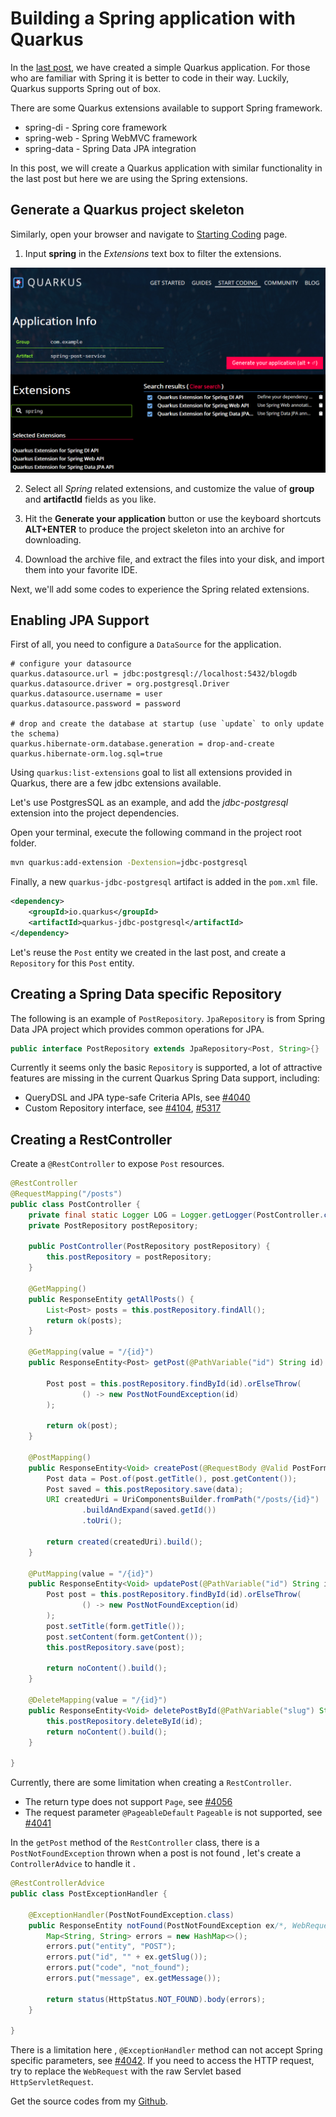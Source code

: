 # Building a Spring application with Quarkus

In the [last post](./01-start.md), we have created a simple Quarkus application. For those who are familiar with Spring it is better to code in their way. Luckily, Quarkus supports Spring out of box. 

There are some Quarkus extensions available to support Spring framework.

*  spring-di - Spring core framework
*  spring-web - Spring WebMVC framework
*  spring-data - Spring Data JPA integration

In this post, we will create a Quarkus application with similar functionality in the last post but here we are using the Spring extensions. 

## Generate a Quarkus project skeleton

 Similarly, open your browser and navigate to  [Starting Coding](https://code.quarkus.io) page.

1. Input **spring**  in the *Extensions* text box to filter the extensions.

![spring init](./spring-init.png) 

2. Select all *Spring* related extensions, and customize the value of **group** and  **artifactId** fields as you like. 
3. Hit the **Generate your application** button or use the keyboard shortcuts **ALT+ENTER**  to produce the project skeleton into an archive for downloading.

4. Download the archive file, and extract the files into your disk, and import them into your  favorite IDE.

Next, we'll add some codes to experience the Spring related extensions.

##  Enabling JPA Support

First of all, you need to configure a  `DataSource`  for the application.  

```properties
# configure your datasource
quarkus.datasource.url = jdbc:postgresql://localhost:5432/blogdb
quarkus.datasource.driver = org.postgresql.Driver
quarkus.datasource.username = user
quarkus.datasource.password = password

# drop and create the database at startup (use `update` to only update the schema)
quarkus.hibernate-orm.database.generation = drop-and-create
quarkus.hibernate-orm.log.sql=true
```

Using `quarkus:list-extensions` goal to list all extensions provided in Quarkus, there are a few jdbc extensions available.  

Let's use PostgresSQL as an example, and add the *jdbc-postgresql* extension into the project dependencies.

Open your terminal, execute the following command in the project root folder.

```bash
mvn quarkus:add-extension -Dextension=jdbc-postgresql
```

Finally,  a new `quarkus-jdbc-postgresql` artifact is added in the `pom.xml` file.

```xml
<dependency>
    <groupId>io.quarkus</groupId>
    <artifactId>quarkus-jdbc-postgresql</artifactId>
</dependency>
```

Let's reuse the `Post` entity we created in the last post, and create a `Repository` for this  `Post` entity.

## Creating a Spring Data specific Repository

 The following is an example of `PostRepository`.  `JpaRepository` is from Spring Data JPA project which provides common operations  for JPA. 

```java
public interface PostRepository extends JpaRepository<Post, String>{}
```

Currently it seems only the basic `Repository` is supported, a lot of attractive features are missing  in the current Quarkus Spring Data support, including:

* QueryDSL and JPA type-safe Criteria APIs, see [#4040](https://github.com/quarkusio/quarkus/issues/4040)
* Custom Repository interface, see [#4104](https://github.com/quarkusio/quarkus/issues/4104), [#5317](https://github.com/quarkusio/quarkus/issues/5317)

## Creating a RestController

Create a  `@RestController`  to expose  `Post` resources.

```java
@RestController
@RequestMapping("/posts")
public class PostController {
    private final static Logger LOG = Logger.getLogger(PostController.class.getName());
    private PostRepository postRepository;

    public PostController(PostRepository postRepository) {
        this.postRepository = postRepository;
    }

    @GetMapping()
    public ResponseEntity getAllPosts() {
        List<Post> posts = this.postRepository.findAll();
        return ok(posts);
    }

    @GetMapping(value = "/{id}")
    public ResponseEntity<Post> getPost(@PathVariable("id") String id) {

        Post post = this.postRepository.findById(id).orElseThrow(
                () -> new PostNotFoundException(id)
        );

        return ok(post);
    }

    @PostMapping()
    public ResponseEntity<Void> createPost(@RequestBody @Valid PostForm post) {
        Post data = Post.of(post.getTitle(), post.getContent());
        Post saved = this.postRepository.save(data);
        URI createdUri = UriComponentsBuilder.fromPath("/posts/{id}")
                .buildAndExpand(saved.getId())
                .toUri();

        return created(createdUri).build();
    }

    @PutMapping(value = "/{id}")
    public ResponseEntity<Void> updatePost(@PathVariable("id") String id, @RequestBody @Valid PostForm form) {
        Post post = this.postRepository.findById(id).orElseThrow(
                () -> new PostNotFoundException(id)
        );
        post.setTitle(form.getTitle());
        post.setContent(form.getContent());
        this.postRepository.save(post);

        return noContent().build();
    }

    @DeleteMapping(value = "/{id}")
    public ResponseEntity<Void> deletePostById(@PathVariable("slug") String id) {
        this.postRepository.deleteById(id);
        return noContent().build();
    }

}

```
Currently, there are some limitation when creating a `RestController`.

- The return type does not support `Page`, see [#4056](https://github.com/quarkusio/quarkus/issues/4056)
- The request parameter `@PageableDefault` `Pageable` is not supported, see [#4041](https://github.com/quarkusio/quarkus/issues/4041)

In the `getPost` method of the `RestController` class, there is a `PostNotFoundException`  thrown when a post is not found , let's create a `ControllerAdvice` to handle it .

```java
@RestControllerAdvice
public class PostExceptionHandler {

    @ExceptionHandler(PostNotFoundException.class)
    public ResponseEntity notFound(PostNotFoundException ex/*, WebRequest req*/) {
        Map<String, String> errors = new HashMap<>();
        errors.put("entity", "POST");
        errors.put("id", "" + ex.getSlug());
        errors.put("code", "not_found");
        errors.put("message", ex.getMessage());

        return status(HttpStatus.NOT_FOUND).body(errors);
    }

}
```

There is a limitation  here , `@ExceptionHandler` method can not accept Spring specific parameters, see [#4042](https://github.com/quarkusio/quarkus/issues/4042).   If you need to access the  HTTP request, try to replace the `WebRequest` with the raw Servlet based `HttpServletRequest`.

Get the source codes from my [Github](https://github.com/hantsy/quarkus-sample).